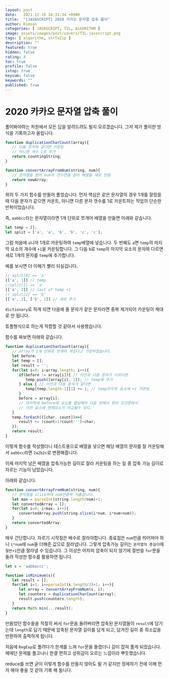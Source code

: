 ```yaml
---
layout: post
date:   2021-12-16 14:31:34 +0900
title:  "[JAVASCRIPT] 2020 카카오 문자열 압축 풀이"
author: Kimson
categories: [ JAVASCRIPT, TIL, ALGORITHM ]
image: assets/images/post/covers/TIL-javascript.png
tags: [ algorithm, strToZip ]
description: ""
featured: true
hidden: false
rating: 4
toc: true
profile: false
istop: true
keysum: false
keywords: ""
published: true
---
```


# 2020 카카오 문자열 압축 풀이

풀어봐야하는 차원에서 모든 답을 알려드려도 될지 모르겠습니다. 그저 제가 풀이한 방식을 기록하고자 올립니다.

```javascript
function duplicationCharCount(array){
   // 다음 문자와 같다면 카운팅
   // 아니면 개수 1로 추가
   return countingString;
}

function convertArrayFromNum(string, num){
   // 문자열을 받아 num의 갯수만큼 잘라 배열을 새로 만듬
   return newArray;
}
```

위의 두 가지 함수를 만들어 풀었습니다. 먼저 핵심은 같은 문자열의 경우 1개를 잘랐을 때 다음 문자가 같으면 카운트, 아니면 다른 문자 갯수를 1로 카운트하는 작업의 단순한 반복이었습니다.

즉, `aabbcc`라는 문자열이라면 1개 단위로 쪼개어 배열을 만들면 아래와 같습니다.

```javascript
let temp = [];
let split = ['a', 'a', 'b', 'b', 'c', 'c'];
```

그럼 처음에 `a`니까 1개로 카운팅하여 `temp`배열에 넣습니다. 두 번째도 `a`면 `temp`의 마지막 요소의 개수에 `+1`을 카운팅합니다. 그 다음 `b`로 `temp`의 마지막 요소의 문자와 다르면 새로 1개의 문자를 `temp`에 추가합니다.

예를 보시면 더 이해가 빨리 되실겁니다.

```javascript
// split[0] == 'a'
[['a', 1]] // temp
//split[1] == 'a'
[['a', 2]] // last of temp +1
// split[2] == 'b'
[['a', 2], ['b', 1]] // 새로 추가
```

`dictionary`로 하게 되면 다음에 올 문자가 같은 문자라면 중복 제거되어 카운팅이 제대로 안 됩니다.

튜플형식으로 하는게 적합할 것 같아서 사용했습니다.

함수를 짜보면 아래와 같습니다.

```javascript
function duplicationCharCount(array){
   // array가 1개 단위로 쪼개어 져있다고 가정하겠습니다.
   let before;
   let temp = [];
   let result = '';
   for(let i=0; i<array.length; i++){
      if(before != array[i]){ // 이전과 다음 문자가 다르다면
         temp.push([array[i], 1]); // temp에 추가
      } else { // 이전과 다음 문자가 같다면
         temp[temp.length-1][1] += 1; // temp마지막 요소에 +1 카운팅
      }
      before = array[i];
      // 마지막에 before에 요소를 할당해야 다음 턴에서 위의 조건문에서
      // 이전 요소와 현재요소가 비교될수 있다.
   }
   temp.forEach(([char, count])=>{
      result += (count>1?count:'')+char;
   });
   return result;
}
```

이렇게 함수를 작성했더니 테스트용으로 배열을 넣으면 해당 배열의 문자를 잘 카운팅해서 `aabbcc`라면 `2a2b2c`로 변환해줍니다.

이제 마지막 남은 배열을 압축가능한 길이로 잘라 카운팅을 하는 일 중 압축 가능 길이로 자르는 기능이 남았습니다.

아래와 같습니다.

```javascript
function convertArrayFromNum(string, num){
   // 문자열을 slice하여 num만큼씩 자를겁니다.
   let max = parseInt(string.length/num)+1;
   let convertedArray = [];
   for(let i=0; i<max; i++){
      convertedArray.push(string.slice(i*num, i*num+num));
   }
   return convertedArray;
}
```

매우 간단합니다. 자르기 시작점은 배수로 잘라야합니다. 종료점은 `num`만큼 띄어져야 하니 `i*num`에 `num`을 더해준 값으로 잘라냅니다. 그렇게 압축가능 길이는 `문자열의 총길이`에 `절반+1`만큼 잘라낼 수 있습니다. 그 이상은 어차피 압축이 되지 않기에 절반을 `for`문을 돌려 작성한 함수를 활용하면 됩니다.

```javascript
let s = 'aabbaccc';

function isMinimum(s){
   let result = [];
   for(let i=1; i<=parseInt(s.length/2)+1; i++){
      let array = convertArrayFromNum(s, i);
      let counters = duplicationCharCount(array);
      result.push(counters.length);
   }
   return Math.min(...result);
}
```

만들었던 함수들을 적절히 써서 `for`문을 돌려버리면 압축된 문자열들이 `result`에 담기는데 `length`로 담기 때문에 압축된 문자열 길이를 담게 되고, 담겨진 길이 중 최소값을 반환하여 출력하게 됩니다.

처음에 `RegExp`로 풀려다가 한계를 느껴 `for`문을 돌렸더니 감이 잡혀 풀게 되었습니다. 헤매던 문제를 풀고나니 한결 편하고 성취감이 오르는 느낌이라 뿌듯했습니다.

reduce를 쓰면 굳이 이렇게 함수를 만들지 않아도 될 거 같지만 정제하기 전에 이해 먼저 해야 좋을 것 같아 기록 해 둡니다.
